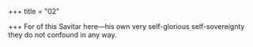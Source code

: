 +++
title = "02"

+++
For of this Savitar here—his own very self-glorious self-sovereignty they do not confound in any way.  